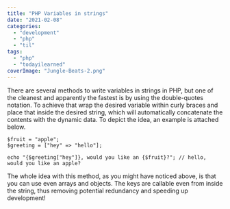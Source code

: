 ```yaml
---
title: "PHP Variables in strings"
date: "2021-02-08"
categories: 
  - "development"
  - "php"
  - "til"
tags: 
  - "php"
  - "todayilearned"
coverImage: "Jungle-Beats-2.png"
---
```


There are several methods to write variables in strings in PHP, but one of the cleanest and apparently the fastest is by using the double-quotes notation. To achieve that wrap the desired variable within curly braces and place that inside the desired string, which will automatically concatenate the contents with the dynamic data. To depict the idea, an example is attached below.

```
$fruit = "apple";
$greeting = ["hey" => "hello"];

echo "{$greeting["hey"]}, would you like an {$fruit}?"; // hello, would you like an apple?
```

The whole idea with this method, as you might have noticed above, is that you can use even arrays and objects. The keys are callable even from inside the string, thus removing potential redundancy and speeding up development!
